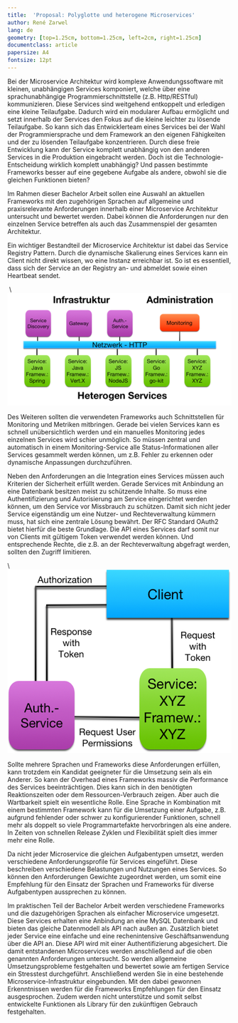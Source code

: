 ```yaml
---
title:  'Proposal: Polyglotte und heterogene Microservices'
author: René Zarwel
lang: de
geometry: [top=1.25cm, bottom=1.25cm, left=2cm, right=1.25cm]
documentclass: article
papersize: A4
fontsize: 12pt
---
```


Bei der Microservice Architektur wird komplexe Anwendungssoftware mit kleinen,
unabhängigen Services komponiert, welche über eine sprachunabhängige
Programmierschnittstelle (z.B. Http/RESTful) kommunizieren. Diese Services sind
weitgehend entkoppelt und erledigen eine kleine Teilaufgabe. Dadurch wird
ein modularer Aufbau ermöglicht und setzt innerhalb der Services den Fokus
auf die kleine leichter zu lösende Teilaufgabe. So kann sich das
Entwicklerteam eines Services bei der Wahl der Programmiersprache und dem
Framework an den eigenen Fähigkeiten und der zu lösenden Teilaufgabe konzentrieren.
Durch diese freie Entwicklung kann der Service komplett unabhängig von den anderen
Services in die Produktion eingebracht werden.
Doch ist die Technologie-Entscheidung wirklich komplett unabhängig? Und passen
bestimmte Frameworks besser auf eine gegebene Aufgabe als andere, obwohl sie
die gleichen Funktionen bieten?

Im Rahmen dieser Bachelor Arbeit sollen eine Auswahl an aktuellen Frameworks mit
den zugehörigen Sprachen auf allgemeine und praxisrelevante Anforderungen
innerhalb einer Microservice Architektur untersucht und
bewertet werden. Dabei können die Anforderungen nur den einzelnen Service betreffen
als auch das Zusammenspiel der gesamten Architektur.

Ein wichtiger Bestandteil der Microservice Architektur ist dabei das Service
Registry Pattern. Durch die dynamische Skalierung eines Services kann ein Client
nicht direkt wissen, wo eine Instanz erreichbar ist. So ist es essentiell, dass
sich der Service an der Registry an- und abmeldet sowie einen Heartbeat sendet.

 \ ![Infrastruktur](imgs/heterogene_microservice_infrastruktur.png)

Des Weiteren sollten die verwendeten Frameworks auch Schnittstellen
für Monitoring und Metriken mitbringen. Gerade bei vielen Services kann es
schnell unübersichtlich werden und ein manuelles Monitoring jedes einzelnen Services
wird schier unmöglich. So müssen zentral und automatisch in einem Monitoring-Service
alle Status-Informationen aller Services gesammelt werden können, um z.B. Fehler zu
erkennen oder dynamische Anpassungen durchzuführen.

Neben den Anforderungen an die Integration eines Services müssen auch Kriterien
der Sicherheit erfüllt werden. Gerade Services mit Anbindung an eine Datenbank
besitzen meist zu schützende Inhalte. So muss eine Authentifizierung und
Autorisierung am Service eingerichtet werden können, um den Service vor
Missbrauch zu schützen. Damit sich nicht jeder Service eigenständig um eine
Nutzer- und Rechteverwaltung kümmern muss, hat sich eine zentrale Lösung bewährt.
Der RFC Standard OAuth2 bietet hierfür die beste Grundlage. Die API eines Services
darf somit nur von Clients mit gültigem Token verwendet werden können. Und
entsprechende Rechte, die z.B. an der Rechteverwaltung abgefragt werden, sollten
den Zugriff limitieren.

\ ![OAuth2](imgs/OAuth2.png)

Sollte mehrere Sprachen und Frameworks diese Anforderungen erfüllen, kann trotzdem
ein Kandidat geeigneter für die Umsetzung sein als ein Anderer. So kann der Overhead
eines Frameworks massiv die Performance des Services beeinträchtigen. Dies kann
sich in den benötigten Reaktionszeiten oder dem Ressourcen-Verbrauch zeigen.
Aber auch die Wartbarkeit spielt ein wesentliche Rolle. Eine Sprache in Kombination
mit einem bestimmten Framework kann für die Umsetzung einer Aufgabe, z.B. aufgrund
fehlender oder schwer zu konfigurierender Funktionen, schnell mehr als doppelt so viele
Programmartefakte hervorbringen als eine andere. In Zeiten von schnellen Release
Zyklen und Flexibilität spielt dies immer mehr eine Rolle.

Da nicht jeder Microservice die gleichen Aufgabentypen umsetzt, werden verschiedene
Anforderungsprofile für Services eingeführt. Diese beschreiben verschiedene Belastungen
und Nutzungen eines Services. So können den Anforderungen Gewichte zugeordnet werden,
um somit eine Empfehlung für den Einsatz der Sprachen und
Frameworks für diverse Aufgabentypen aussprechen zu können.

Im praktischen Teil der Bachelor Arbeit werden verschiedene Frameworks und die
dazugehörigen Sprachen als einfacher Microservice umgesetzt. Diese Services erhalten
eine Anbindung an eine MySQL Datenbank und bieten das gleiche Datenmodell als API
nach außen an. Zusätzlich bietet jeder Service eine einfache und eine rechenintensive
Geschäftsanwendung über die API an. Diese API wird mit einer Authentifizierung
abgesichert. Die damit entstandenen Microservices werden anschließend auf die oben
genannten Anforderungen untersucht. So werden allgemeine Umsetzungsprobleme festgehalten
und bewertet sowie am fertigen Service ein Stresstest durchgeführt. Anschließend werden
Sie in eine bestehende Microservice-Infrastruktur eingebunden. Mit den dabei gewonnen
Erkenntnissen werden für die Frameworks Empfehlungen für den Einsatz ausgesprochen.
Zudem werden nicht unterstütze und somit selbst entwickelte Funktionen als Library
für den zukünftigen Gebrauch festgehalten.  
